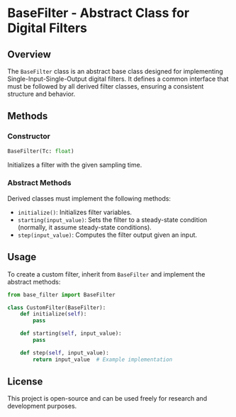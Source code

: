 # BaseFilter - Abstract Class for Digital Filters

## Overview

The `BaseFilter` class is an abstract base class designed for implementing Single-Input-Single-Output digital filters. It defines a common interface that must be followed by all derived filter classes, ensuring a consistent structure and behavior.


## Methods

### Constructor

```python
BaseFilter(Tc: float)
```

Initializes a filter with the given sampling time.

### Abstract Methods

Derived classes must implement the following methods:

- `initialize()`: Initializes filter variables.
- `starting(input_value)`: Sets the filter to a steady-state condition (normally, it assume steady-state conditions).
- `step(input_value)`: Computes the filter output given an input.

## Usage

To create a custom filter, inherit from `BaseFilter` and implement the abstract methods:

```python
from base_filter import BaseFilter

class CustomFilter(BaseFilter):
    def initialize(self):
        pass

    def starting(self, input_value):
        pass

    def step(self, input_value):
        return input_value  # Example implementation
```

## License

This project is open-source and can be used freely for research and development purposes.
